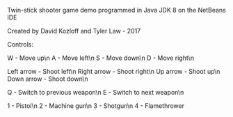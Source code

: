 Twin-stick shooter game demo programmed in Java JDK 8 on the NetBeans IDE

Created by David Kozloff and Tyler Law - 2017

Controls:

W - Move up\n
A - Move left\n
S - Move down\n
D - Move right\n

Left arrow - Shoot left\n
Right arrow - Shoot right\n
Up arrow - Shoot up\n
Down arrow - Shoot down\n

Q - Switch to previous weapon\n
E - Switch to next weapon\n

1 - Pistol\n
2 - Machine gun\n
3 - Shotgun\n
4 - Flamethrower